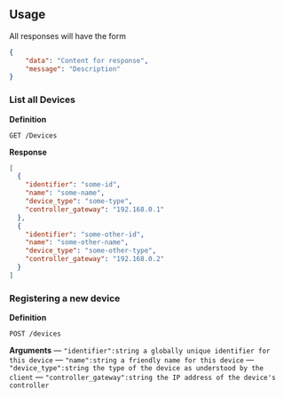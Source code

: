 ## Usage

All responses will have the form

```json
{
    "data": "Content for response",
    "message": "Description"
}
```

### List all Devices

**Definition**

`GET /Devices`

**Response**

```json
[
  {
    "identifier": "some-id",
    "name": "some-name",
    "device_type": "some-type",
    "controller_gateway": "192.168.0.1"
  },
  {
    "identifier": "some-other-id",
    "name": "some-other-name",
    "device_type": "some-other-type",
    "controller_gateway": "192.168.0.2"
  }
]
```

### Registering a new device

**Definition**

`POST /devices`

**Arguments**
— `"identifier":string a globally unique identifier for this device`
— `"name":string a friendly name for this device`
— `"device_type":string the type of the device as understood by the client`
— `"controller_gateway":string the IP address of the device's controller`

